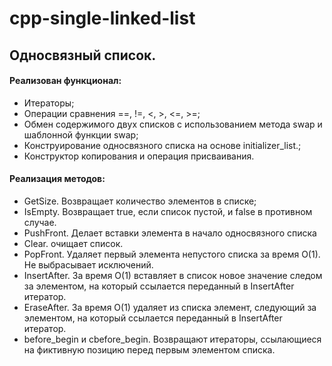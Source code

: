 # cpp-single-linked-list

## Односвязный список.

#### Реализован функционал:

  * Итераторы;  
  * Операции сравнения ==, !=, <, >, <=, >=;  
  * Обмен содержимого двух списков с использованием метода swap и шаблонной функции swap;  
  * Конструирование односвязного списка на основе initializer_list.;  
  * Конструктор копирования и операция присваивания.

#### Реализация методов:
  * GetSize. Возвращает количество элементов в списке;
  *	IsEmpty. Возвращает true, если список пустой, и false в противном случае.
  *	PushFront. Делает вставки элемента в начало односвязного списка
  *	Clear. очищает список.
  *	PopFront. Удаляет первый элемента непустого списка за время O(1). Не выбрасывает исключений.
  *	InsertAfter. За время O(1) вставляет в список новое значение следом за элементом, на который ссылается переданный в InsertAfter итератор. 
  *	EraseAfter. За время O(1) удаляет из списка элемент, следующий за элементом, на который ссылается переданный в InsertAfter итератор.
  *	before_begin и cbefore_begin. Возвращают итераторы, ссылающиеся на фиктивную позицию перед первым элементом списка.
